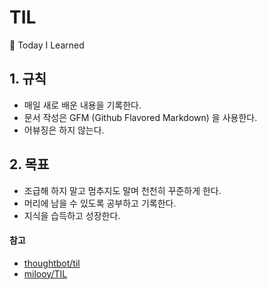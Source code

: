 # TIL
📝 Today I Learned 


## 1. 규칙
- 매일 새로 배운 내용을 기록한다.
- 문서 작성은  GFM (Github Flavored Markdown) 을 사용한다.
- 어뷰징은 하지 않는다.

## 2. 목표
- 조급해 하지 말고 멈추지도 말며 천천히 꾸준하게 한다.
- 머리에 남을 수 있도록 공부하고 기록한다.
- 지식을 습득하고 성장한다.

#### 참고

- [thoughtbot/til](https://github.com/thoughtbot/til)
- [milooy/TIL](https://github.com/milooy/TIL)
